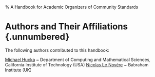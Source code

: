 % A Handbook for Academic Organizers of Community Standards

# Authors and Their Affiliations {.unnumbered}

The following authors contributed to this handbook:

[Michael Hucka](http://www.cds.caltech.edu/~mhucka/)
  ~ Department of Computing and Mathematical Sciences, California Institute of Technology (USA)
[Nicolas Le Nov&egrave;re](http://drupal.lenoverelab.org)
  ~ Babraham Institute (UK)
